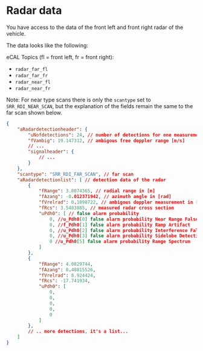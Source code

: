 # Radar data

You have access to the data of the front left and front right radar of the vehicle.

The data looks like the following:

eCAL Topics (fl = front left, fr = front right):
* `radar_far_fl`
* `radar_far_fr`
* `radar_near_fl`
* `radar_near_fr`

Note: For near type scans there is only the `scantype` set to `SRR_RDI_NEAR_SCAN`, but the explanation of the fields remain the same to the far scan shown below.

```json
{
    "aRadardetectionheader": {
        "uNofdetections": 24, // number of detections for one measurement cycle
        "fVambig": 19.147312, // ambigous free doppler range [m/s]
        // ...
        "signalheader": {
            // ...
        }
    },
    "scantype": "SRR_RDI_FAR_SCAN", // far scan
    "aRadardetectionlist": [ // detection data of the radar
        {
            "fRange": 3.8074365, // radial range in [m]
            "fAzang": -0.012371942, // azimuth angle in [rad]
            "fVrelrad": 0.1098722, // ambigous doppler measurement in [m/s]
            "fRcs": 3.5483885, // measured radar cross section
            "uPdh0": [ // false alarm probability
                0, //u_Pdh0[0] false alarm probability Near Range False Detection
                0, //f_Pdh0[1] false alarm probability Ramp Artifact
                0, //u_Pdh0[2] false alarm probability Interference False Detection
                0, //u_Pdh0[3] false alarm probability Sidelobe Detection
                0 //u_Pdh0[5] false alarm probability Range Spectrum
            ]
        },
        {
            "fRange": 4.0829744,
            "fAzang": 0.40815526,
            "fVrelrad": 8.924424,
            "fRcs": -17.741934,
            "uPdh0": [
                0,
                0,
                0,
                0,
                0
            ]
        },
        // .. more detections, it's a list...
    ]
}
```
